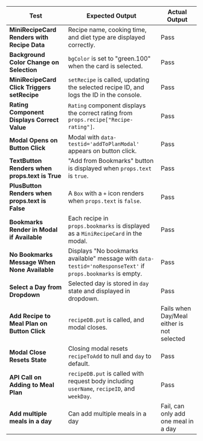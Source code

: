| **Test**                                        | **Expected Output**                                                                                          | **Actual Output**                          |
| ----------------------------------------------- | ------------------------------------------------------------------------------------------------------------ | ------------------------------------------ |
| **MiniRecipeCard Renders with Recipe Data**     | Recipe name, cooking time, and diet type are displayed correctly.                                            | Pass                                       |
| **Background Color Change on Selection**        | `bgColor` is set to "green.100" when the card is selected.                                                   | Pass                                       |
| **MiniRecipeCard Click Triggers setRecipe**     | `setRecipe` is called, updating the selected recipe ID, and logs the ID in the console.                      | Pass                                       |
| **Rating Component Displays Correct Value**     | `Rating` component displays the correct rating from `props.recipe["Recipe-rating"]`.                         | Pass                                       |
| **Modal Opens on Button Click**                 | Modal with `data-testid='addToPlanModal'` appears on button click.                                           | Pass                                       |
| **TextButton Renders when props.text is True**  | "Add from Bookmarks" button is displayed when `props.text` is `true`.                                        | Pass                                       |
| **PlusButton Renders when props.text is False** | A `Box` with a `+` icon renders when `props.text` is `false`.                                                | Pass                                       |
| **Bookmarks Render in Modal if Available**      | Each recipe in `props.bookmarks` is displayed as a `MiniRecipeCard` in the modal.                            | Pass                                       |
| **No Bookmarks Message When None Available**    | Displays "No bookmarks available" message with `data-testid='noResponseText'` if `props.bookmarks` is empty. | Pass                                       |
| **Select a Day from Dropdown**                  | Selected day is stored in `day` state and displayed in dropdown.                                             | Pass                                       |
| **Add Recipe to Meal Plan on Button Click**     | `recipeDB.put` is called, and modal closes.                                                                  | Fails when Day/Meal either is not selected |
| **Modal Close Resets State**                    | Closing modal resets `recipeToAdd` to null and `day` to default.                                             | Pass                                       |
| **API Call on Adding to Meal Plan**             | `recipeDB.put` is called with request body including `userName`, `recipeID`, and `weekDay`.                  | Pass                                       |
| **Add multiple meals in a day**                 | Can add multiple meals in a day                                                                              | Fail, can only add one meal in a day       |
